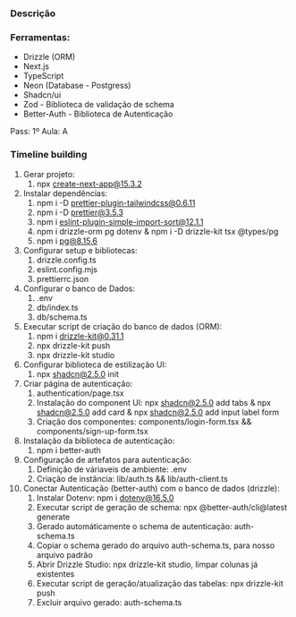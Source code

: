 ### Descrição

### Ferramentas:

- Drizzle (ORM)
- Next.js
- TypeScript
- Neon (Database - Postgress)
- Shadcn/ui
- Zod - Biblioteca de validação de schema
- Better-Auth - Biblioteca de Autenticação

Pass:
1º Aula: A

### Timeline building

1. Gerar projeto:
   1. npx create-next-app@15.3.2
2. Instalar dependências:
   1. npm i -D prettier-plugin-tailwindcss@0.6.11
   2. npm i -D prettier@3.5.3
   3. npm i eslint-plugin-simple-import-sort@12.1.1
   4. npm i drizzle-orm pg dotenv & npm i -D drizzle-kit tsx @types/pg
   5. npm i pg@8.15.6
3. Configurar setup e bibliotecas:
   1. drizzle.config.ts
   2. eslint.config.mjs
   3. prettierrc.json
4. Configurar o banco de Dados:
   1. .env
   2. db/index.ts
   3. db/schema.ts
5. Executar script de criação do banco de dados (ORM):
   1. npm i drizzle-kit@0.31.1
   2. npx drizzle-kit push
   3. npx drizzle-kit studio
6. Configurar biblioteca de estilização UI:
   1. npx shadcn@2.5.0 init
7. Criar página de autenticação:
   1. authentication/page.tsx
   2. Instalação do component UI: npx shadcn@2.5.0 add tabs & npx shadcn@2.5.0 add card & npx shadcn@2.5.0 add input label form
   3. Criação dos componentes: components/login-form.tsx && components/sign-up-form.tsx
8. Instalação da biblioteca de autenticação:
   1. npm i better-auth
9. Configuração de artefatos para autenticação:
   1. Definição de váriaveis de ambiente: .env
   2. Criação de instância: lib/auth.ts && lib/auth-client.ts
10. Conectar Autenticação (better-auth) com o banco de dados (drizzle):
    1. Instalar Dotenv: npm i dotenv@16.5.0
    2. Executar script de geração de schema: npx @better-auth/cli@latest generate
    3. Gerado automáticamente o schema de autenticação: auth-schema.ts
    4. Copiar o schema gerado do arquivo auth-schema.ts, para nosso arquivo padrão
    5. Abrir Drizzle Studio: npx drizzle-kit studio, limpar colunas já existentes
    6. Executar script de geração/atualização das tabelas: npx drizzle-kit push
    7. Excluir arquivo gerado: auth-schema.ts
